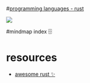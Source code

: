#[programming languages - rust](https://my.mindnode.com/zc4RJXqSpVpf4Gp6PT2VCbMyD3fPqwpgBtvcJPzL)

![](http://i.imgur.com/RiAAM0b.png)

#mindmap index 🗄️

# resources


- [awesome rust ✨](https://github.com/kud1ing/awesome-rust)



